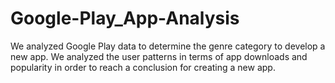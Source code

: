 # Google-Play_App-Analysis
We analyzed Google Play data to determine the genre category to develop a new app. We analyzed the user patterns in terms of app downloads and popularity in order to reach a conclusion for creating a new app.
